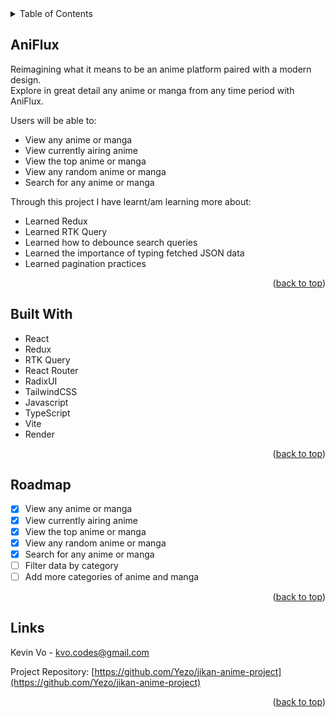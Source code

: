 <!-- https://github.com/tpacun/Best-README-Template -->
<div id="top"></div>

<!-- TABLE OF CONTENTS -->
<details>
  <summary>Table of Contents</summary>
  <ol>
    <li><a href="#anflux">AniFlux</a></li>
    <li><a href="#built-with">Built With</a></li>
    <li><a href="#roadmap">Roadmap</a></li>
    <li><a href="#links">Links</a></li>
    <li><a href="#acknowledgments">Acknowledgments</a></li>
  </ol>
</details>


<!-- ABOUT THE PROJECT -->
## AniFlux

Reimagining what it means to be an anime platform paired with a modern design.
<br>
Explore in great detail any anime or manga from any time period with AniFlux.

Users will be able to:

- View any anime or manga
- View currently airing anime
- View the top anime or manga
- View any random anime or manga
- Search for any anime or manga

Through this project I have learnt/am learning more about:

- Learned Redux
- Learned RTK Query
- Learned how to debounce search queries
- Learned the importance of typing fetched JSON data
- Learned pagination practices

<p align="right">(<a href="#top">back to top</a>)</p>



## Built With

- React
- Redux
- RTK Query
- React Router
- RadixUI
- TailwindCSS
- Javascript
- TypeScript
- Vite
- Render

<p align="right">(<a href="#top">back to top</a>)</p>


<!-- ROADMAP -->
## Roadmap

- [x] View any anime or manga
- [x] View currently airing anime
- [x] View the top anime or manga
- [x] View any random anime or manga
- [x] Search for any anime or manga
- [ ] Filter data by category
- [ ] Add more categories of anime and manga 

<p align="right">(<a href="#top">back to top</a>)</p>



<!-- CONTACT -->
## Links 

Kevin Vo - kvo.codes@gmail.com

Project Repository: [https://github.com/Yezo/jikan-anime-project](https://github.com/Yezo/jikan-anime-project)

<p align="right">(<a href="#top">back to top</a>)</p>




